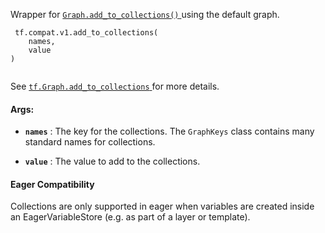 Wrapper for [ `Graph.add_to_collections()` ](/api_docs/python/tf/Graph#add_to_collections) using the default graph.



```
 tf.compat.v1.add_to_collections(
    names,
    value
)
 
```

See [ `tf.Graph.add_to_collections` ](https://tensorflow.google.cn/api_docs/python/tf/Graph#add_to_collections)
for more details.



#### Args:

- **`names`** : The key for the collections. The  `GraphKeys`  class contains many
standard names for collections.

- **`value`** : The value to add to the collections.



#### Eager Compatibility
Collections are only supported in eager when variables are created inside
an EagerVariableStore (e.g. as part of a layer or template).

